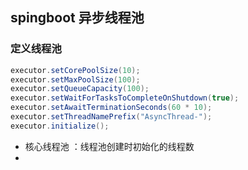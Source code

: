 ## spingboot 异步线程池

### 定义线程池

~~~java
executor.setCorePoolSize(10); 
executor.setMaxPoolSize(100);
executor.setQueueCapacity(100); 
executor.setWaitForTasksToCompleteOnShutdown(true);
executor.setAwaitTerminationSeconds(60 * 10);
executor.setThreadNamePrefix("AsyncThread-");
executor.initialize();
~~~

- 核心线程池 ：线程池创建时初始化的线程数
- 

